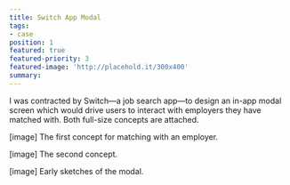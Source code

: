 ```yaml
---
title: Switch App Modal
tags:
- case
position: 1
featured: true
featured-priority: 3
featured-image: 'http://placehold.it/300x400'
summary: 
---
```


I was contracted by Switch—a job search app—to design an in-app modal screen which would drive users to interact with employers they have matched with. Both full-size concepts are attached.

[image]
The first concept for matching with an employer.

[image]
The second concept.

[image]
Early sketches of the modal.